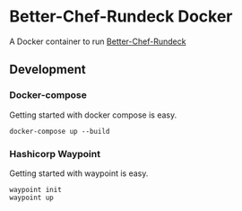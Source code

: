 # Better-Chef-Rundeck Docker

A Docker container to run [Better-Chef-Rundeck](https://github.com/atheiman/better-chef-rundeck)

## Development

### Docker-compose

Getting started with docker compose is easy. 
```
docker-compose up --build
```

### Hashicorp Waypoint

Getting started with waypoint is easy.
```
waypoint init
waypoint up
```

